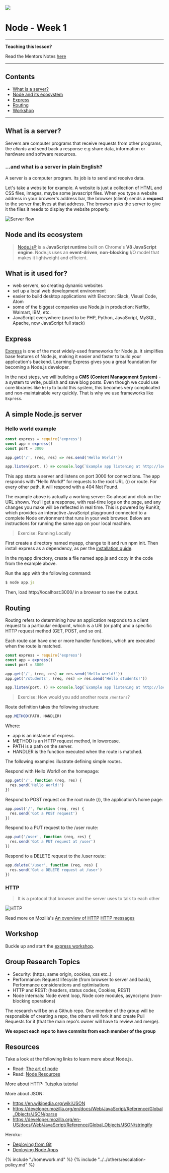 ![](https://img.shields.io/badge/status-review-orange.svg)

# Node - Week 1

---

**Teaching this lesson?**

Read the Mentors Notes [here](./mentors.md)

---

## Contents

- [What is a server?](#what-is-a-server)
- [Node and its ecosystem](#node-and-its-ecosystem)
- [Express](#express)
- [Routing](#Routing)
- [Workshop](#workshop)

---

## What is a server?

Servers are computer programs that receive requests from other programs, the
_clients_ and send back a response e.g share data, information or hardware and
software resources.

### ...and what is a server in plain English?

A server is a computer program. Its job is to send and receive data.

Let's take a website for example. A website is just a collection of HTML and CSS
files, images, maybe some javascript files. When you type a website address in
your browser's address bar, the browser (client) sends a **request** to the
server that lives at that address. The browser asks the server to give it the
files it needs to display the website properly.

![Server flow](https://files.gitter.im/heron2014/FiiK/server.png)

## Node and its ecosystem

> [Node.js®](https://nodejs.org/en/) is a **JavaScript runtime** built on
> Chrome's **V8 JavaScript engine**. Node.js uses an **event-driven**,
> **non-blocking** I/O model that makes it lightweight and efficient.

## What is it used for?

- web servers, so creating dynamic websites
- set up a local web development environment
- easier to build desktop applications with Electron: Slack, Visual Code, Atom
- some of the biggest companies use Node.js in production: Netflix, Walmart,
  IBM, etc.
- JavaScript everywhere (used to be PHP, Python, JavaScript, MySQL, Apache, now
  JavaScript full stack)

## Express

[Express](http://expressjs.com/) is one of the most widely-used frameworks for
Node.js. It simplifies base features of Node.js, making it easier and faster to
build your application's backend. Learning Express gives you a great foundation
for becoming a Node.js developer.

In the next steps, we will building a **CMS (Content Management System)** - a
system to write, publish and save blog posts. Even though we could use core
libraries like `http` to build this system, this becomes very complicated and
non-maintainable very quickly. That is why we use frameworks like `Express`.

## A simple Node.js server

### Hello world example

```js
const express = require('express')
const app = express()
const port = 3000

app.get('/', (req, res) => res.send('Hello World!'))

app.listen(port, () => console.log(`Example app listening at http://localhost:${port}`))
```

This app starts a server and listens on port 3000 for connections. The app responds with “Hello World!” for requests to the root URL (/) or route. For every other path, it will respond with a 404 Not Found.

The example above is actually a working server: Go ahead and click on the URL shown. You’ll get a response, with real-time logs on the page, and any changes you make will be reflected in real time. This is powered by RunKit, which provides an interactive JavaScript playground connected to a complete Node environment that runs in your web browser. Below are instructions for running the same app on your local machine.

  > Exercise: Running Locally 

First create a directory named myapp, change to it and run npm init. Then install express as a dependency, as per the [installation guide](https://expressjs.com/en/starter/installing.html).

In the myapp directory, create a file named app.js and copy in the code from the example above.

Run the app with the following command:

```js
$ node app.js
```

Then, load http://localhost:3000/ in a browser to see the output.

## Routing 

Routing refers to determining how an application responds to a client request to a particular endpoint, which is a URI (or path) and a specific HTTP request method (GET, POST, and so on).

Each route can have one or more handler functions, which are executed when the route is matched.

```js
const express = require('express')
const app = express()
const port = 3000

app.get('/', (req, res) => res.send('Hello world!'))
app.get('/students', (req, res) => res.send('Hello students!'))

app.listen(port, () => console.log(`Example app listening at http://localhost:${port}`))
```

> Exercise: 
> How would you add another route `/mentors`?

Route definition takes the following structure:

```js
app.METHOD(PATH, HANDLER)
```

Where:

- app is an instance of express.
- METHOD is an HTTP request method, in lowercase.
- PATH is a path on the server.
- HANDLER is the function executed when the route is matched.

The following examples illustrate defining simple routes.

Respond with Hello World! on the homepage:

```js
app.get('/', function (req, res) {
  res.send('Hello World!')
})
```

Respond to POST request on the root route (/), the application’s home page:

```js
app.post('/', function (req, res) {
  res.send('Got a POST request')
})
```

Respond to a PUT request to the /user route:

```js
app.put('/user', function (req, res) {
  res.send('Got a PUT request at /user')
})
```

Respond to a DELETE request to the /user route:

```js
app.delete('/user', function (req, res) {
  res.send('Got a DELETE request at /user')
})
```




### HTTP

> It is a protocol that browser and the server uses to talk to each other

![HTTP](../assets/http_diagram.png)

Read more on Mozilla's
[An overview of HTTP](https://developer.mozilla.org/en-US/docs/Web/HTTP/Overview)
[HTTP messages](https://developer.mozilla.org/en-US/docs/Web/HTTP/Overview#HTTP_Messages)



## Workshop

Buckle up and start the [express workshop](https://syllabus.codeyourfuture.io/node/week-1/workshop.html).

## Group Research Topics

- Security: (https, same origin, cookies, xss etc..)
- Performance: Request lifecycle (from browser to server and back), Performance
  considerations and optimisations
- HTTP and REST: (headers, status codes, Cookies, REST)
- Node internals: Node event loop, Node core modules, async/sync (non-blocking
  operations)

The research will be on a Github repo. One member of the group will be
responsible of creating a repo, the others will fork it and create Pull Requests
for it (that the main repo's owner will have to review and merge).

**We expect each repo to have commits from each member of the group**

## Resources

Take a look at the following links to learn more about Node.js.

- Read: [The art of node](https://github.com/maxogden/art-of-node/#the-art-of-node)
- Read: [Node Resources](https://node.cool#resources)

More about HTTP:
[Tutsplus tutorial](https://code.tutsplus.com/tutorials/http-headers-for-dummies--net-8039)

More about JSON:

- https://en.wikipedia.org/wiki/JSON
- https://developer.mozilla.org/en/docs/Web/JavaScript/Reference/Global_Objects/JSON/parse
- https://developer.mozilla.org/en-US/docs/Web/JavaScript/Reference/Global_Objects/JSON/stringify

Heroku:

- [Deploying from Git](https://devcenter.heroku.com/articles/git)
- [Deploying Node Apps](https://devcenter.heroku.com/articles/getting-started-with-nodejs#set-up)

{% include "./homework.md" %}
{% include "../../others/escalation-policy.md" %}
